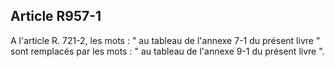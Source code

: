 Article R957-1
----
A l'article R. 721-2, les mots : " au tableau de l'annexe 7-1 du présent livre "
sont remplacés par les mots : " au tableau de l'annexe 9-1 du présent livre ".
